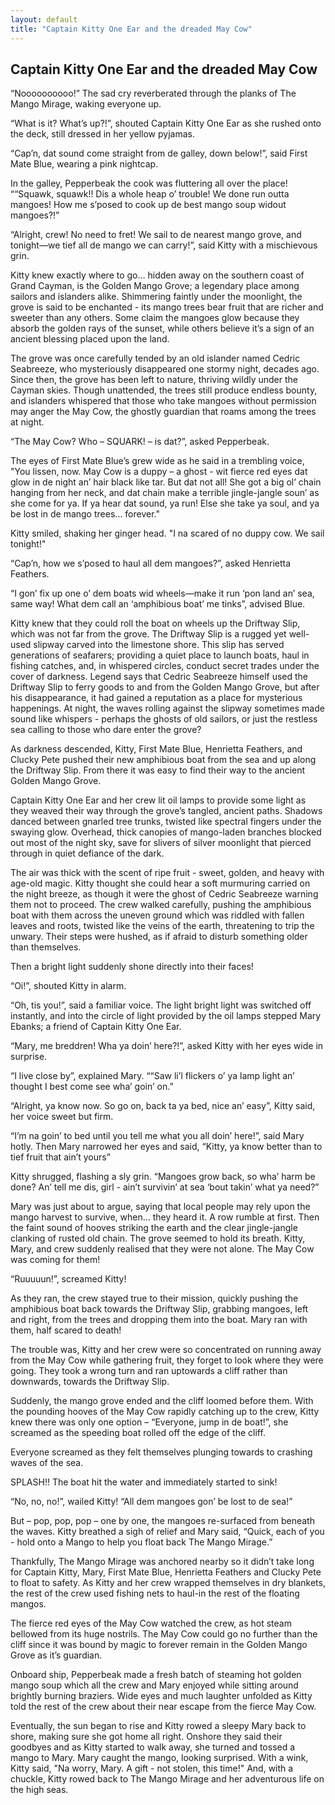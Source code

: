 ```yaml
---
layout: default
title: "Captain Kitty One Ear and the dreaded May Cow"
---
```

## Captain Kitty One Ear and the dreaded May Cow

“Noooooooooo!” The sad cry reverberated through the planks of The Mango Mirage, waking everyone up.

“What is it? What’s up?!”, shouted Captain Kitty One Ear as she rushed onto the deck, still dressed in her yellow pyjamas.

“Cap’n, dat sound come straight from de galley, down below!”, said First Mate Blue, wearing a pink nightcap.

In the galley, Pepperbeak the cook was fluttering all over the place! ““Squawk, squawk!! Dis a whole heap o’ trouble! We done run outta mangoes! How me s’posed to cook up de best mango soup widout mangoes?!”

“Alright, crew! No need to fret! We sail to de nearest mango grove, and tonight—we tief all de mango we can carry!”, said Kitty with a mischievous grin.

Kitty knew exactly where to go… hidden away on the southern coast of Grand Cayman, is the Golden Mango Grove; a legendary place among sailors and islanders alike. Shimmering faintly under the moonlight, the grove is said to be enchanted - its mango trees bear fruit that are richer and sweeter than any others. Some claim the mangoes glow because they absorb the golden rays of the sunset, while others believe it’s a sign of an ancient blessing placed upon the land.

The grove was once carefully tended by an old islander named Cedric Seabreeze, who mysteriously disappeared one stormy night, decades ago. Since then, the grove has been left to nature, thriving wildly under the Cayman skies. Though unattended, the trees still produce endless bounty, and islanders whispered that those who take mangoes without permission may anger the May Cow, the ghostly guardian that roams among the trees at night.

“The May Cow? Who – SQUARK! – is dat?”, asked Pepperbeak.

The eyes of First Mate Blue’s grew wide as he said in a trembling voice, "You lissen, now. May Cow is a duppy – a ghost - wit fierce red eyes dat glow in de night an’ hair black like tar. But dat not all! She got a big ol’ chain hanging from her neck, and dat chain make a terrible jingle-jangle soun’ as she come for ya. If ya hear dat sound, ya run! Else she take ya soul, and ya be lost in de mango trees… forever."

Kitty smiled, shaking her ginger head. "I na scared of no duppy cow. We sail tonight!"

“Cap’n, how we s’posed to haul all dem mangoes?”, asked Henrietta Feathers.

“I gon’ fix up one o’ dem boats wid wheels—make it run ‘pon land an’ sea, same way! What dem call an ‘amphibious boat’ me tinks”, advised Blue.

Kitty knew that they could roll the boat on wheels up the Driftway Slip, which was not far from the grove. The Driftway Slip is a rugged yet well-used slipway carved into the limestone shore. This slip has served generations of seafarers; providing a quiet place to launch boats, haul in fishing catches, and, in whispered circles, conduct secret trades under the cover of darkness. Legend says that Cedric Seabreeze himself used the Driftway Slip to ferry goods to and from the Golden Mango Grove, but after his disappearance, it had gained a reputation as a place for mysterious happenings. At night, the waves rolling against the slipway sometimes made sound like whispers - perhaps the ghosts of old sailors, or just the restless sea calling to those who dare enter the grove?

As darkness descended, Kitty, First Mate Blue, Henrietta Feathers, and Clucky Pete pushed their new amphibious boat from the sea and up along the Driftway Slip. From there it was easy to find their way to the ancient Golden Mango Grove.

Captain Kitty One Ear and her crew lit oil lamps to provide some light as they weaved their way through the grove’s tangled, ancient paths. Shadows danced between gnarled tree trunks, twisted like spectral fingers under the swaying glow. Overhead, thick canopies of mango-laden branches blocked out most of the night sky, save for slivers of silver moonlight that pierced through in quiet defiance of the dark.
 
The air was thick with the scent of ripe fruit - sweet, golden, and heavy with age-old magic. Kitty thought she could hear a soft murmuring carried on the night breeze, as though it were the ghost of Cedric Seabreeze warning them not to proceed. The crew walked carefully, pushing the amphibious boat with them across the uneven ground which was riddled with fallen leaves and roots, twisted like the veins of the earth, threatening to trip the unwary. Their steps were hushed, as if afraid to disturb something older than themselves.

Then a bright light suddenly shone directly into their faces!

“Oi!”, shouted Kitty in alarm.

“Oh, tis you!”, said a familiar voice. The light bright light was switched off instantly, and into the circle of light provided by the oil lamps stepped Mary Ebanks; a friend of Captain Kitty One Ear.

“Mary, me breddren! Wha ya doin’ here?!”, asked Kitty with her eyes wide in surprise.

“I live close by”, explained Mary. ““Saw li’l flickers o’ ya lamp light an’ thought I best come see wha’ goin’ on.”

“Alright, ya know now. So go on, back ta ya bed, nice an’ easy”, Kitty said, her voice sweet but firm.

“I’m na goin’ to bed until you tell me what you all doin’ here!”, said Mary hotly. Then Mary narrowed her eyes and said, “Kitty, ya know better than to tief fruit that ain’t yours”

Kitty shrugged, flashing a sly grin. “Mangoes grow back, so wha’ harm be done? An’ tell me dis, girl - ain’t survivin’ at sea ‘bout takin’ what ya need?”

Mary was just about to argue, saying that local people may rely upon the mango harvest to survive, when… they heard it. A row rumble at first. Then the faint sound of hooves striking the earth and the clear jingle-jangle clanking of rusted old chain. The grove seemed to hold its breath. Kitty, Mary, and crew suddenly realised that they were not alone. The May Cow was coming for them!

 “Ruuuuun!”, screamed Kitty!

As they ran, the crew stayed true to their mission, quickly pushing the amphibious boat back towards the Driftway Slip, grabbing mangoes, left and right, from the trees and dropping them into the boat. Mary ran with them, half scared to death!

The trouble was, Kitty and her crew were so concentrated on running away from the May Cow while gathering fruit, they forget to look where they were going. They took a wrong turn and ran uptowards a cliff rather than downwards, towards the Driftway Slip.

Suddenly, the mango grove ended and the cliff loomed before them. With the pounding hooves of the May Cow rapidly catching up to the crew, Kitty knew there was only one option – “Everyone, jump in de boat!”, she screamed as the speeding boat rolled off the edge of the cliff.

Everyone screamed as they felt themselves plunging towards to crashing waves of the sea.

SPLASH!! The boat hit the water and immediately started to sink!

“No, no, no!”, wailed Kitty! “All dem mangoes gon’ be lost to de sea!”

But – pop, pop, pop – one by one, the mangoes re-surfaced from beneath the waves. Kitty breathed a sigh of relief and Mary said, “Quick, each of you - hold onto a Mango to help you float back The Mango Mirage.”

Thankfully, The Mango Mirage was anchored nearby so it didn’t take long for Captain Kitty, Mary, First Mate Blue, Henrietta Feathers and Clucky Pete to float to safety. As Kitty and her crew wrapped themselves in dry blankets, the rest of the crew used fishing nets to haul-in the rest of the floating mangos.

The fierce red eyes of the May Cow watched the crew, as hot steam bellowed from its huge nostrils. The May Cow could go no further than the cliff since it was bound by magic to forever remain in the Golden Mango Grove as it’s guardian.

Onboard ship, Pepperbeak made a fresh batch of steaming hot golden mango soup which all the crew and Mary enjoyed while sitting around brightly burning braziers. Wide eyes and much laughter unfolded as Kitty told the rest of the crew about their near escape from the fierce May Cow.

Eventually, the sun began to rise and Kitty rowed a sleepy Mary back to shore, making sure she got home all right. Onshore they said their goodbyes and as Kitty started to walk away, she turned and tossed a mango to Mary. Mary caught the mango, looking surprised. With a wink, Kitty said, "Na worry, Mary. A gift - not stolen, this time!" And, with a chuckle, Kitty rowed back to The Mango Mirage and her adventurous life on the high seas.
